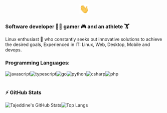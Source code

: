 <h1 align="center"><img src="https://raw.githubusercontent.com/ABSphreak/ABSphreak/master/gifs/Hi.gif" height="30px" width="30px"></h1>

<h3>Software developer 👨‍💻 gamer 🎮 and an athlete 🏋️</h3>

<p>Linux enthusiast 🐧 who constantly seeks out innovative solutions to achieve the desired goals, Experienced in IT: Linux, Web, Desktop, Mobile and devops.</p>

### Programming Languages:

[<img align="left" alt="javascript" src="https://img.shields.io/badge/JavaScript-F7DF1E?style=for-the-badge&logo=javascript&logoColor=29f709&color=0f0f0f" />][website]
[<img align="left" alt="typescript" src="https://img.shields.io/badge/TypeScript-007ACC?style=for-the-badge&logo=typescript&logoColor=29f709&color=0f0f0f" />][website]
[<img align="left" alt="go" src="https://img.shields.io/badge/Go-00ADD8?style=for-the-badge&logo=go&logoColor=29f709&color=0f0f0f" />][website]
[<img align="left" alt="python" src="https://img.shields.io/badge/Python-3776AB?style=for-the-badge&logo=python&logoColor=29f709&color=0f0f0f" />][website]
[<img align="left" alt="csharp" src="https://img.shields.io/badge/C%23-239120?style=for-the-badge&logo=c-sharp&logoColor=29f709&color=0f0f0f" />][website]
[<img align="left" alt="php" src="https://img.shields.io/badge/PHP-777BB4?style=for-the-badge&logo=php&logoColor=29f709&color=0f0f0f" />][website]

<br />
<br />

### :zap: GitHub Stats
<img align="left" alt="Tajeddine's GitHub Stats" src="https://github-readme-stats.vercel.app/api?username=tajalaoui&count_private=true&show_icons=true&hide_border=true&bg_color=0f0f0f&title_color=29f709&&text_color=C9D1D9&icon_color=29f709&layout=compact" />

![Top Langs](https://github-readme-stats.vercel.app/api/top-langs/?username=tajalaoui&count_private=true&hide_border=true&bg_color=0f0f0f&title_color=29f709&text_color=C9D1D9)

[website]: https://www.linkedin.com/in/tajeddine-zemzmi-alaoui/
